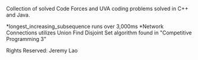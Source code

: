 Collection of solved Code Forces and UVA coding problems solved in C++ and Java.  


*longest_increasing_subsequence runs over 3,000ms
*Network Connections utilizes Union Find Disjoint Set algorithm found in "Competitive Programming 3"

Rights Reserved: Jeremy Lao
